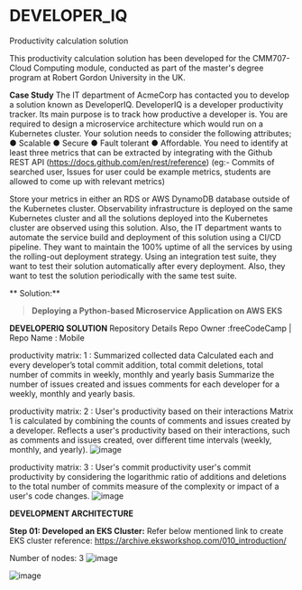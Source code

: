 # DEVELOPER_IQ
Productivity calculation solution 

This productivity calculation solution has been developed for the CMM707-Cloud Computing module, conducted as part of the master's degree program at Robert Gordon University in the UK.

**Case Study**
The IT department of AcmeCorp has contacted you to develop a solution known as DeveloperIQ.
DeveloperIQ is a developer productivity tracker. Its main purpose is to track how productive a developer is. You are required to design a microservice architecture which would run on a
Kubernetes cluster. Your solution needs to consider the following attributes;
● Scalable
● Secure
● Fault tolerant
● Affordable.
You need to identify at least three metrics that can be extracted by integrating with the Github REST API (https://docs.github.com/en/rest/reference) (eg:- Commits of searched user,
Issues for user could be example metrics, students are allowed to come up with relevant metrics)

Store your metrics in either an RDS or AWS DynamoDB database outside of the Kubernetes cluster.
Observability infrastructure is deployed on the same Kubernetes cluster and all the solutions deployed into the Kubernetes cluster are observed using this solution.
Also, the IT department wants to automate the service build and deployment of this solution using a CI/CD pipeline. They want to maintain the 100% uptime of all the services by using the rolling-out deployment strategy. Using an integration test suite, they want to test their solution automatically after every deployment. Also, they want to test the solution periodically with the same test suite.

**
Solution:**
> **Deploying a Python-based Microservice Application on AWS EKS**

**DEVELOPERIQ SOLUTION**
Repository Details
  Repo Owner :freeCodeCamp | Repo Name : Mobile
  
productivity matrix: 1 : Summarized collected data
  Calculated each and every developer’s total commit addition, total commit deletions, total number of commits in weekly, monthly and yearly basis
Summarize the number of issues created and issues comments for each developer for a weekly, monthly and yearly basis.

productivity matrix: 2 : User's productivity based on their interactions
Matrix 1 is calculated by combining the counts of comments and issues created by a developer. Reflects a user's productivity based on their interactions, such as comments and issues created, over different time intervals (weekly, monthly, and yearly). 
![image](https://github.com/DevaniYasora/DEVELOPER_IQ/assets/64655854/6f82608c-c1bc-40bd-854d-1b61dc96a5d1)

productivity matrix: 3 : User's commit productivity
user's commit productivity by considering the logarithmic ratio of additions and deletions to the total number of commits
measure of the complexity or impact of a user's code changes.
![image](https://github.com/DevaniYasora/DEVELOPER_IQ/assets/64655854/011bc557-4949-4998-8fd6-ad286c6ca867)



**DEVELOPMENT ARCHITECTURE**

**Step 01: Developed an EKS Cluster:**
Refer below mentioned link to create EKS cluster
reference: https://archive.eksworkshop.com/010_introduction/

Number of nodes: 3
![image](https://github.com/DevaniYasora/DEVELOPER_IQ/assets/64655854/198a6416-6e5b-4097-b88a-d8f78f0a0130)


![image](https://github.com/DevaniYasora/DEVELOPER_IQ/assets/64655854/c947f2a8-dcdf-47a8-95f3-68ae0262f898)




